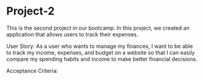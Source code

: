 # Project-2
This is the second project in our bootcamp. In this project, we created an application that allows users to track their expenses.

User Story:
As a user who wants to manage my finances, I want to be able to track my income, expenses, and budget on a website so that I can easily compare my spending habits and income to make better financial decisions.

Acceptance Criteria:
